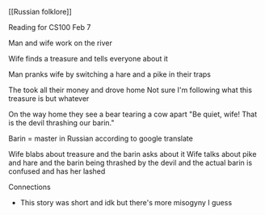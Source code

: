 [[Russian folklore]]

Reading for CS100 Feb 7


Man and wife work on the river

Wife finds a treasure and tells everyone about it

Man pranks wife by switching a hare and a pike in their traps

The took all their money and drove home
Not sure I'm following what this treasure is but whatever

On the way home they see a bear tearing a cow apart
"Be quiet, wife! That is the devil thrashing our barin."

Barin = master in Russian according to google translate

Wife blabs about treasure and the barin asks about it
Wife talks about pike and hare and the barin being thrashed by the devil and the actual barin is confused and has her lashed




Connections
- This story was short and idk but there's more misogyny I guess